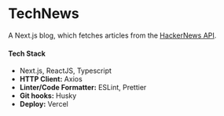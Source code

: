 # TechNews

A Next.js blog, which fetches articles from the [HackerNews API](https://hacker-news.firebaseio.com).

#### Tech Stack

- Next.js, ReactJS, Typescript
- **HTTP Client:** Axios
- **Linter/Code Formatter:** ESLint, Prettier
- **Git hooks:** Husky
- **Deploy:** Vercel

